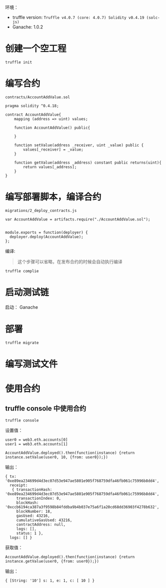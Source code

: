 
环境：

- truffle version: `Truffle v4.0.7 (core: 4.0.7) Solidity v0.4.19 (solc-js)`
- Ganache: 1.0.2

# 创建一个空工程

```
truffle init
```

# 编写合约

`contracts/AccountAddValue.sol`

```
pragma solidity ^0.4.18;

contract AccountAddValue{
	mapping (address => uint) values;

	function AccountAddValue() public{

	}

	function setValue(address _receiver, uint _value) public {
		values[_receiver] = _value;
	}

	function getValue(address _address) constant public returns(uint){
		return values[_address];
	}
}
```

# 编写部署脚本，编译合约

`migrations/2_deploy_contracts.js`

```
var AccountAddValue = artifacts.require("./AccountAddValue.sol");


module.exports = function(deployer) {
  deployer.deploy(AccountAddValue);  
};
```

编译:

>这个步骤可以省略，在发布合约的时候会自动执行编译

```
truffle complie
```

# 启动测试链

启动： Ganache

# 部署

```
truffle migrate
```

# 编写测试文件

# 使用合约

## truffle console 中使用合约

```
truffle console
```

设置值：

```
user0 = web3.eth.accounts[0]
user1 = web3.eth.accounts[1]

AccountAddValue.deployed().then(function(instance) {return instance.setValue(user0, 10, {from: user0});})
```

输出：

```
{ tx: '0xe89ea234699d4d3ec07d53e947ae5801e905f768759dfa46fb061c75996b8dd4',
  receipt:
   { transactionHash: '0xe89ea234699d4d3ec07d53e947ae5801e905f768759dfa46fb061c75996b8dd4',
     transactionIndex: 0,
     blockHash: '0xccb6194ca387a3f9598b84fddba9b4b037e75a6f1a20cd68dd36903f4278b632',
     blockNumber: 18,
     gasUsed: 43216,
     cumulativeGasUsed: 43216,
     contractAddress: null,
     logs: [],
     status: 1 },
  logs: [] }
```

获取值：

```
AccountAddValue.deployed().then(function(instance) {return instance.getValue(user0, {from: user0});})
```

输出：

```
{ [String: '10'] s: 1, e: 1, c: [ 10 ] }
```



